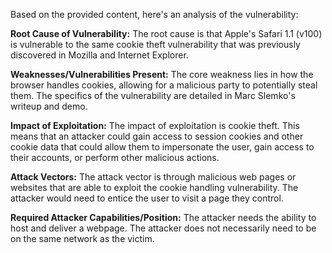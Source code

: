 Based on the provided content, here's an analysis of the vulnerability:

**Root Cause of Vulnerability:**
The root cause is that Apple's Safari 1.1 (v100) is vulnerable to the same cookie theft vulnerability that was previously discovered in Mozilla and Internet Explorer.

**Weaknesses/Vulnerabilities Present:**
The core weakness lies in how the browser handles cookies, allowing for a malicious party to potentially steal them. The specifics of the vulnerability are detailed in Marc Slemko's writeup and demo.

**Impact of Exploitation:**
The impact of exploitation is cookie theft. This means that an attacker could gain access to session cookies and other cookie data that could allow them to impersonate the user, gain access to their accounts, or perform other malicious actions.

**Attack Vectors:**
The attack vector is through malicious web pages or websites that are able to exploit the cookie handling vulnerability. The attacker would need to entice the user to visit a page they control.

**Required Attacker Capabilities/Position:**
The attacker needs the ability to host and deliver a webpage. The attacker does not necessarily need to be on the same network as the victim.